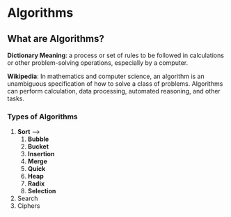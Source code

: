 # Algorithms ###

## What are Algorithms? ##

__Dictionary Meaning__: a process or set of rules to be followed in calculations or other problem-solving
                        operations, especially by a computer.

__Wikipedia__:  In mathematics and computer science, an algorithm is an unambiguous specification
                of how to solve a class of problems. Algorithms can perform calculation,
                data processing, automated reasoning, and other tasks.

### Types of Algorithms ###
1. __**Sort**__ --> 
    1. **Bubble**
    2. **Bucket**
    3. **Insertion**
    4. **Merge**
    5. **Quick**
    6. **Heap**
    7. **Radix**
    8. **Selection**
2. Search
3. Ciphers
